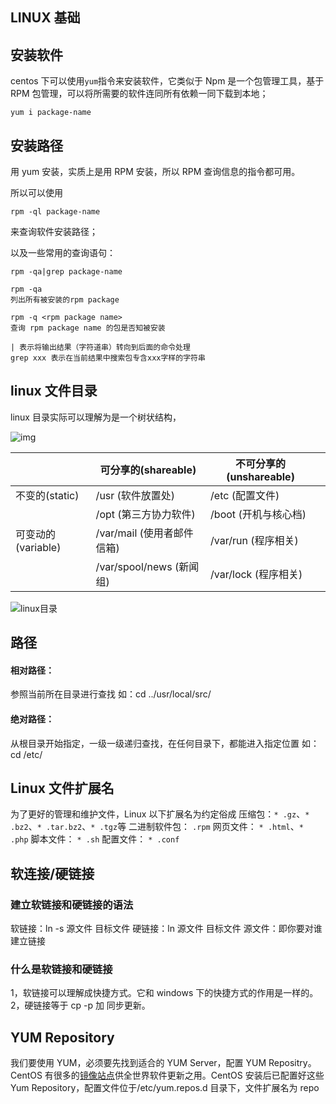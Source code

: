 ## LINUX 基础

## 安装软件

centos 下可以使用`yum`指令来安装软件，它类似于 Npm 是一个包管理工具，基于 RPM 包管理，可以将所需要的软件连同所有依赖一同下载到本地；

```
yum i package-name
```

## 安装路径

用 yum 安装，实质上是用 RPM 安装，所以 RPM 查询信息的指令都可用。

所以可以使用

```
rpm -ql package-name
```

来查询软件安装路径；

以及一些常用的查询语句：

```
rpm -qa|grep package-name

rpm -qa
列出所有被安装的rpm package

rpm -q <rpm package name>
查询 rpm package name 的包是否知被安装

| 表示将输出结果（字符道串）转向到后面的命令处理
grep xxx 表示在当前结果中搜索包专含xxx字样的字符串
```

## linux 文件目录

linux 目录实际可以理解为是一个树状结构，

![img](//img.joyfred.com/vuepress/server/linux1.webp)

|                    | 可分享的(shareable)        | 不可分享的(unshareable) |     |
| ------------------ | -------------------------- | ----------------------- | --- |
| 不变的(static)     | /usr (软件放置处)          | /etc (配置文件)         |     |
|                    | /opt (第三方协力软件)      | /boot (开机与核心档)    |     |
| 可变动的(variable) | /var/mail (使用者邮件信箱) | /var/run (程序相关)     |     |
|                    | /var/spool/news (新闻组)   | /var/lock (程序相关)    |     |

![linux目录](https://img.joyfred.com/vuepress/server/linux%E7%9B%AE%E5%BD%95.png)

## 路径

#### 相对路径：

参照当前所在目录进行查找 如：cd ../usr/local/src/

#### 绝对路径：

从根目录开始指定，一级一级递归查找，在任何目录下，都能进入指定位置 如：cd /etc/

## Linux 文件扩展名

为了更好的管理和维护文件，Linux 以下扩展名为约定俗成
压缩包：`* .gz`、`* .bz2`、`* .tar.bz2`、`* .tgz`等
二进制软件包： `.rpm`
网页文件： `* .html`、`* .php`
脚本文件： `* .sh`
配置文件： `* .conf`

## 软连接/硬链接

### 建立软链接和硬链接的语法

软链接：ln -s 源文件 目标文件
硬链接：ln 源文件 目标文件
源文件：即你要对谁建立链接

### 什么是软链接和硬链接

1，软链接可以理解成快捷方式。它和 windows 下的快捷方式的作用是一样的。
2，硬链接等于 cp -p 加 同步更新。

## YUM Repository

我们要使用 YUM，必须要先找到适合的 YUM Server，配置 YUM Repositry。CentOS 有很多的[镜像站点](<https://blog.51cto.com/7308310/(https://www.centos.org/download/mirrors/)>)供全世界软件更新之用。CentOS 安装后已配置好这些 Yum Repository，配置文件位于/etc/yum.repos.d 目录下，文件扩展名为 repo
